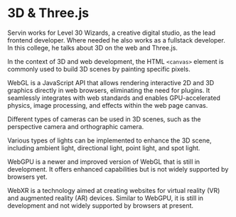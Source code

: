 # 3D & Three.js

Servin works for Level 30 Wizards, a creative digital studio, as the lead frontend developer. Where needed he also works as a fullstack developer. In this college, he talks about 3D on the web and Three.js.

In the context of 3D and web development, the HTML `<canvas>` element is commonly used to build 3D scenes by painting specific pixels.

WebGL is a JavaScript API that allows rendering interactive 2D and 3D graphics directly in web browsers, eliminating the need for plugins. It seamlessly integrates with web standards and enables GPU-accelerated physics, image processing, and effects within the web page canvas.

Different types of cameras can be used in 3D scenes, such as the perspective camera and orthographic camera.

Various types of lights can be implemented to enhance the 3D scene, including ambient light, directional light, point light, and spot light.

WebGPU is a newer and improved version of WebGL that is still in development. It offers enhanced capabilities but is not widely supported by browsers yet.

WebXR is a technology aimed at creating websites for virtual reality (VR) and augmented reality (AR) devices. Similar to WebGPU, it is still in development and not widely supported by browsers at present.